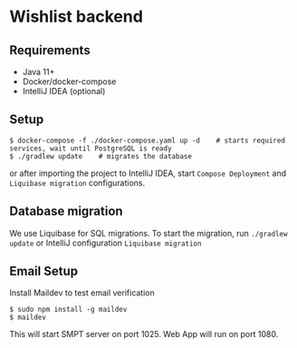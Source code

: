 # Wishlist backend

## Requirements

- Java 11+
- Docker/docker-compose
- IntelliJ IDEA (optional)

## Setup

```
$ docker-compose -f ./docker-compose.yaml up -d    # starts required services, wait until PostgreSQL is ready
$ ./gradlew update    # migrates the database
```

or after importing the project to IntelliJ IDEA, start `Compose Deployment` and `Liquibase migration` configurations.

## Database migration

We use Liquibase for SQL migrations. To start the migration, run `./gradlew update` or IntelliJ
configuration `Liquibase migration`


## Email Setup 

Install Maildev to test email verification

```
$ sudo npm install -g maildev
$ maildev
```

This will start SMPT server on port 1025.
Web App will run on port 1080. 

